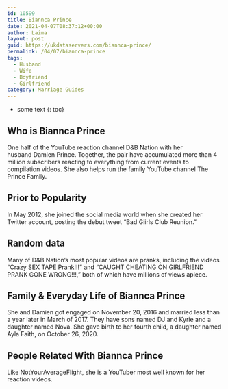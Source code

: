 ```yaml
---
id: 10599
title: Biannca Prince
date: 2021-04-07T08:37:12+00:00
author: Laima
layout: post
guid: https://ukdataservers.com/biannca-prince/
permalink: /04/07/biannca-prince
tags:
  - Husband
  - Wife
  - Boyfriend
  - Girlfriend
category: Marriage Guides
---
```


* some text
{: toc}


## Who is Biannca Prince
                  
                  
                  
One half of the YouTube reaction channel D&B Nation with her husband Damien Prince. Together, the pair have accumulated more than 4 million subscribers reacting to everything from current events to compilation videos. She also helps run the family YouTube channel The Prince Family. 
                  
              
            
              
            
                
                
                
## Prior to Popularity
                  
                  
                  
In May 2012, she joined the social media world when she created her Twitter account, posting the debut tweet &#8220;Bad Giirls Club Reunion.&#8221;
                  
              
            
              
            
                
                
                
## Random data
                  
                  
                  
Many of D&B Nation&#8217;s most popular videos are pranks, including the videos &#8220;Crazy SEX TAPE Prank!!!&#8221; and &#8220;CAUGHT CHEATING ON GIRLFRIEND PRANK GONE WRONG!!!,&#8221; both of which have millions of views apiece. 
                  
              
            
              
            
                
                
                
## Family & Everyday Life of Biannca Prince
                  
                  
                  
She and Damien got engaged on November 20, 2016 and married less than a year later in March of 2017. They have sons named DJ and Kyrie and a daughter named Nova. She gave birth to her fourth child, a daughter named Ayla Faith, on October 26, 2020.
                  
              
            
              
            
                
                
                
## People Related With Biannca Prince
                  
                  
                  
Like NotYourAverageFlight, she is a YouTuber most well known for her reaction videos.
                  
              
            
              
            
                
              
            
              
              
            
            
              
            
          
          
          